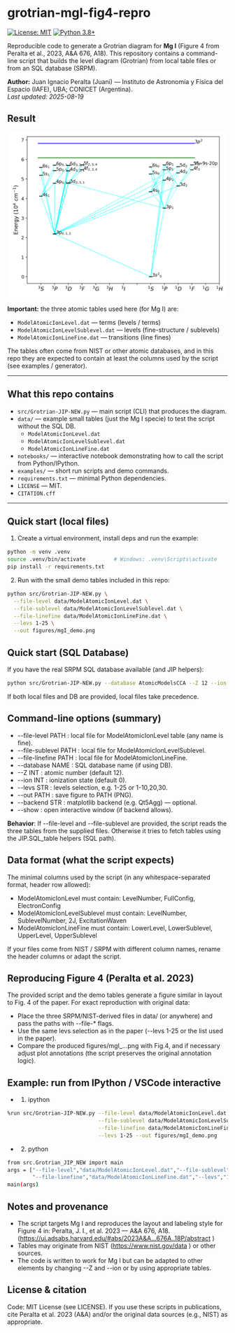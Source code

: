 # grotrian-mgI-fig4-repro

[![License: MIT](https://img.shields.io/badge/License-MIT-yellow.svg)](https://opensource.org/licenses/MIT)
[![Python 3.8+](https://img.shields.io/badge/python-3.8+-blue.svg)](https://www.python.org/downloads/release/python-380/)

Reproducible code to generate a Grotrian diagram for **Mg I** (Figure 4 from Peralta et al., 2023, A&A 676, A18). This repository contains a command-line script that builds the level diagram (Grotrian) from local table files or from an SQL database (SRPM).

**Author:** Juan Ignacio Peralta (Juani) — Instituto de Astronomía y Física del Espacio (IAFE), UBA; CONICET (Argentina).  
_Last updated: 2025-08-19_


## Result
![Diagrama de Grotrian para Mg I](figures/mgI_demo.png)


**Important:** the three atomic tables used here (for Mg I) are:
- `ModelAtomicIonLevel.dat`            — terms (levels / terms)
- `ModelAtomicIonLevelSublevel.dat`    — levels (fine-structure / sublevels)
- `ModelAtomicIonLineFine.dat`         — transitions (line fines)

The tables often come from NIST or other atomic databases, and in this repo they are
expected to contain at least the columns used by the script (see examples / generator).

---

## What this repo contains
- `src/Grotrian-JIP-NEW.py` — main script (CLI) that produces the diagram.
- `data/` — example small tables (just the Mg I specie) to test the script without the SQL DB.
  - `ModelAtomicIonLevel.dat`
  - `ModelAtomicIonLevelSublevel.dat`
  - `ModelAtomicIonLineFine.dat`
- `notebooks/` — interactive notebook demonstrating how to call the script from Python/IPython.
- `examples/` — short run scripts and demo commands.
- `requirements.txt` — minimal Python dependencies.
- `LICENSE` — MIT.
- `CITATION.cff`

---

## Quick start (local files)

1. Create a virtual environment, install deps and run the example:

```bash
python -m venv .venv
source .venv/bin/activate         # Windows: .venv\Scripts\activate
pip install -r requirements.txt
```

2. Run with the small demo tables included in this repo:
```bash
python src/Grotrian-JIP-NEW.py \
  --file-level data/ModelAtomicIonLevel.dat \
  --file-sublevel data/ModelAtomicIonLevelSublevel.dat \
  --file-linefine data/ModelAtomicIonLineFine.dat \
  --levs 1-25 \
  --out figures/mgI_demo.png
```

## Quick start (SQL Database)

If you have the real SRPM SQL database available (and JIP helpers):
```bash
python src/Grotrian-JIP-NEW.py --database AtomicModelsCCA --Z 12 --ion 0 --levs 1-25 --out figures/mgI_sql.png
```
If both local files and DB are provided, local files take precedence.


## Command-line options (summary)
- --file-level PATH : local file for ModelAtomicIonLevel table (any name is fine).
- --file-sublevel PATH : local file for ModelAtomicIonLevelSublevel.
- --file-linefine PATH : local file for ModelAtomicIonLineFine.
- --database NAME : SQL database name (if using DB).
- --Z INT : atomic number (default 12).
- --ion INT : ionization state (default 0).
- --levs STR : levels selection, e.g. 1-25 or 1-10,20,30.
- --out PATH : save figure to PATH (PNG).
- --backend STR : matplotlib backend (e.g. Qt5Agg) — optional.
- --show : open interactive window (if backend allows).

**Behavior**: If --file-level and --file-sublevel are provided, the script reads the three tables from the supplied files. Otherwise it tries to fetch tables using the JIP.SQL_table helpers (SQL path).


## Data format (what the script expects)

The minimal columns used by the script (in any whitespace-separated format, header row allowed):
- ModelAtomicIonLevel must contain: LevelNumber, FullConfig, ElectronConfig
- ModelAtomicIonLevelSublevel must contain: LevelNumber, SublevelNumber, 2J, ExcitationWaven
- ModelAtomicIonLineFine must contain: LowerLevel, LowerSublevel, UpperLevel, UpperSublevel

If your files come from NIST / SRPM with different column names, rename the header columns or adapt the script.


## Reproducing Figure 4 (Peralta et al. 2023)

The provided script and the demo tables generate a figure similar in layout to Fig. 4 of the paper. For exact reproduction with original data:
- Place the three SRPM/NIST-derived files in data/ (or anywhere) and pass the paths with --file-* flags.
- Use the same levs selection as in the paper (--levs 1-25 or the list used in the paper).
- Compare the produced figures/mgI_...png with Fig.4, and if necessary adjust plot annotations (the script preserves the original annotation logic).


## Example: run from IPython / VSCode interactive

- 1) ipython
```bash
%run src/Grotrian-JIP-NEW.py --file-level data/ModelAtomicIonLevel.dat \
                             --file-sublevel data/ModelAtomicIonLevelSublevel.dat \
                             --file-linefine data/ModelAtomicIonLineFine.dat \
                             --levs 1-25 --out figures/mgI_demo.png
```

- 2) python
```bash
from src.Grotrian_JIP_NEW import main
args = ["--file-level","data/ModelAtomicIonLevel.dat","--file-sublevel","data/ModelAtomicIonLevelSublevel.dat",
        "--file-linefine","data/ModelAtomicIonLineFine.dat","--levs","1-25","--out","figures/mgI_demo.png"]
main(args)

```


## Notes and provenance

- The script targets Mg I and reproduces the layout and labeling style for Figure 4 in:
Peralta, J. I., et al. 2023 — A&A 676, A18. (https://ui.adsabs.harvard.edu/#abs/2023A&A...676A..18P/abstract
)
- Tables may originate from NIST (https://www.nist.gov/data
) or other sources.
- The code is written to work for Mg I but can be adapted to other elements by changing --Z and --ion or by using appropriate tables.


## License & citation

Code: MIT License (see LICENSE).
If you use these scripts in publications, cite Peralta et al. 2023 (A&A) and/or the original data sources (e.g., NIST) as appropriate.
